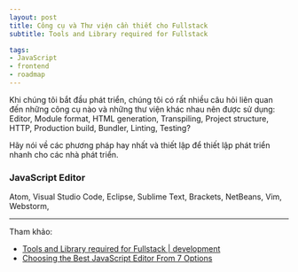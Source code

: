 ```yaml
---
layout: post
title: Công cụ và Thư viện cần thiết cho Fullstack
subtitle: Tools and Library required for Fullstack

tags:
- JavaScript
- frontend
- roadmap
---
```


Khi chúng tôi bắt đầu phát triển, chúng tôi có rất nhiều câu hỏi liên quan đến những công cụ nào và những thư viện khác nhau nên được sử dụng: Editor, Module format, HTML generation, Transpiling, Project structure, HTTP, Production build, Bundler, Linting, Testing?

Hãy nói về các phương pháp hay nhất và thiết lập để thiết lập phát triển nhanh cho các nhà phát triển.

### JavaScript Editor
Atom, Visual Studio Code, Eclipse, Sublime Text, Brackets, NetBeans, Vim, Webstorm, 

-----
Tham khảo:
- [Tools and Library required for Fullstack | development](https://tkssharma.com/tools-and-library-for-js-development/)
- [Choosing the Best JavaScript Editor From 7 Options](https://www.testim.io/blog/best-javascript-editor-6-options/)